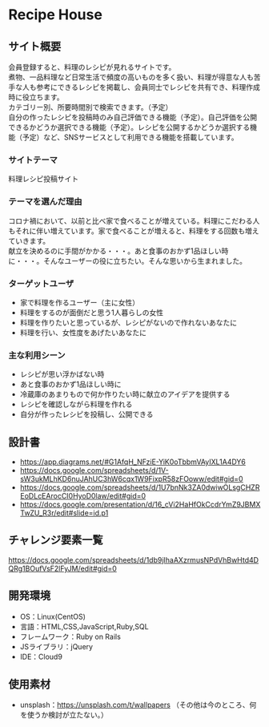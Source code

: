 # Recipe House

## サイト概要
会員登録すると、料理のレシピが見れるサイトです。</br>
煮物、一品料理など日常生活で頻度の高いものを多く扱い、料理が得意な人も苦手な人も参考にできるレシピを掲載し、会員同士でレシピを共有でき、料理作成時に役立ちます。</br>
カテゴリー別、所要時間別で検索できます。（予定）</br>
自分の作ったレシピを投稿時のみ自己評価できる機能（予定）。自己評価を公開できるかどうか選択できる機能（予定）。レシピを公開するかどうか選択する機能（予定）など、SNSサービスとして利用できる機能を搭載しています。

### サイトテーマ
料理レシピ投稿サイト

### テーマを選んだ理由
コロナ禍において、以前と比べ家で食べることが増えている。料理にこだわる人もそれに伴い増えています。家で食べることが増えると、料理をする回数も増えていきます。</br>
献立を決めるのに手間がかかる・・・。あと食事のおかず1品ほしい時に・・・。そんなユーザーの役に立ちたい。そんな思いから生まれました。

### ターゲットユーザ
- 家で料理を作るユーザー（主に女性）</br>
- 料理をするのが面倒だと思う1人暮らしの女性</br>
- 料理を作りたいと思っているが、レシピがないので作れないあなたに</br>
- 料理を行い、女性度をあげたいあなたに

### 主な利用シーン
- レシピが思い浮かばない時</br>
- あと食事のおかず1品ほしい時に</br>
- 冷蔵庫のあまりもので何か作りたい時に献立のアイデアを提供する</br>
- レシピを確認しながら料理を作れる</br>
- 自分が作ったレシピを投稿し、公開できる

## 設計書
- <https://app.diagrams.net/#G1AfqH_NFziE-YiK0oTbbmVAyIXL1A4DY6>
- <https://docs.google.com/spreadsheets/d/1V-sW3ukMLhKD6nuJAhUC3hW6cqx1W9FixpR58zFOoww/edit#gid=0>
- <https://docs.google.com/spreadsheets/d/1U7bnNk3ZA0dwiwOLsgCHZREoDLcEArocCI0HyoD0law/edit#gid=0>
- <https://docs.google.com/presentation/d/16_cVi2HaHfOkCcdrYmZ9JBMXTwZU_R3r/edit#slide=id.p1>

## チャレンジ要素一覧
<https://docs.google.com/spreadsheets/d/1db9jIhaAXzrmusNPdVhBwHtd4DQRg1BOufVsF2lFyJM/edit#gid=0>

## 開発環境
- OS：Linux(CentOS)
- 言語：HTML,CSS,JavaScript,Ruby,SQL
- フレームワーク：Ruby on Rails
- JSライブラリ：jQuery
- IDE：Cloud9

## 使用素材
- unsplash：<https://unsplash.com/t/wallpapers>
（その他は今のところ、何を使うか検討が立たない。）
